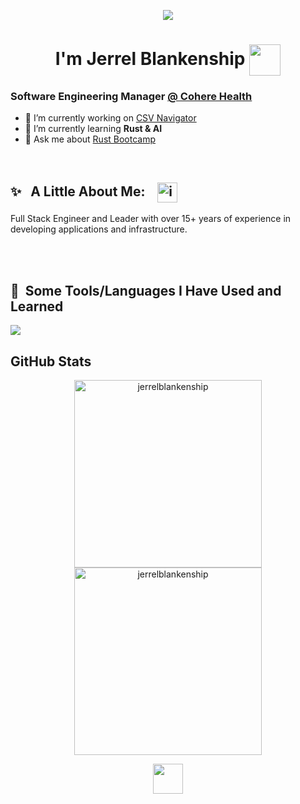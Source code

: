 <p align="center">
 <img src="https://capsule-render.vercel.app/api?type=waving&color=gradient&height=100&section=header&text=Hello%20there!"/>
</p>

<h1 align="center">I'm Jerrel Blankenship <img align="center" src="https://media.giphy.com/media/12oufCB0MyZ1Go/giphy.gif" width="50"></h1> 
<h3>Software Engineering Manager <a href="https://coherehealth.com" target="blank">@ Cohere Health</a></h3>

- 🔭 I’m currently working on [CSV Navigator](https://github.com/jerrelblankenship/csv-navigator)
- 🌱 I’m currently learning **Rust & AI**
- 💬 Ask me about [Rust Bootcamp](https://github.com/jerrelblankenship/rust-bootcamp)

<br>
 
<h2>✨ &nbsp; A Little About Me: &nbsp;&nbsp; <a href="https://linkedin.com/in/jerrelblankenship" target="blank"><img align="center" width="32" height="32" alt="image" src="https://github.com/user-attachments/assets/2462c7b6-ddd1-42f2-a938-aa3303c2fd78" /></a></h2>
Full Stack Engineer and Leader with over 15+ years of experience in developing applications and infrastructure.

<br><br>

<h2> 🚀 &nbsp;Some Tools/Languages I Have Used and Learned</h2>

<p align="left">
  <a href="https://skillicons.dev">
    <img src="https://skillicons.dev/icons?i=aws,azure,cs,css,docker,git,go,grafana,html,js,mongodb,nodejs,obsidian,postgres,postman,rabbitmq,raspberrypi,react,redis,rust,sentry,tailwind,terraform,ts,visualstudio,vscode,github&perline=15" />
  </a>
</p>

<h2>GitHub Stats</h2>
<p align="center">
 <img align="center" height=300 src="https://github-readme-stats-sandy-ten-31.vercel.app/api?username=jerrelblankenship&show_icons=true&theme=transparent&hide_border=true" alt="jerrelblankenship" />
 <img align="center" height=300 src="https://github-readme-stats-sandy-ten-31.vercel.app/api/top-langs?username=jerrelblankenship&show_icons=true&theme=transparent&hide_border=true&layout=compact" alt="jerrelblankenship" />
</p>
 
 
<p align="center">
 <img align="center" src="https://media0.giphy.com/media/v1.Y2lkPTc5MGI3NjExa3NtcnVhcmVlM282ZGNmc3Y4aWhheHRwY2FuYnE4ZGFvbHBsdXAwayZlcD12MV9pbnRlcm5hbF9naWZfYnlfaWQmY3Q9cw/NeINOsLLPNP6U/giphy.gif" width="48">
</p>
